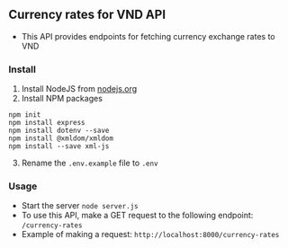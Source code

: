 ## Currency rates for VND API
- This API provides endpoints for fetching currency exchange rates to VND
### Install
1. Install NodeJS from [nodejs.org](https://nodejs.org/)
2. Install NPM packages
```
npm init
npm install express
npm install dotenv --save
npm install @xmldom/xmldom
npm install --save xml-js
```
3. Rename the `.env.example` file to `.env`
### Usage
- Start the server
  `node server.js` 
- To use this API, make a GET request to the following endpoint:
  `/currency-rates`
- Example of making a request:
`http://localhost:8000/currency-rates`
